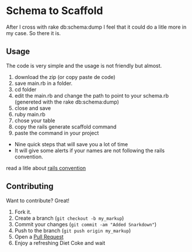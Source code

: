 Schema to Scaffold
==================

After I cross with rake db:schema:dump I feel that it could do a litle more in my case. So there it is.

Usage
-------

The code is very simple and the usage is not friendly but almost.

1. download the zip (or copy paste de code) 
2. save main.rb in a folder.
3. cd folder
4. edit the main.rb and change the path to point to your schema.rb  (genereted with the rake db:schema:dump)
5. close and save
6. ruby main.rb 
7. chose your table
8. copy the rails generate scaffold command
9. paste the command in your project

* Nine quick steps that will save you a lot of time
* It will give some alerts if your names are not following the rails convention.

read a litle about [rails convention](http://itsignals.cascadia.com.au/?p=7) 

Contributing
------------

Want to contribute? Great!

1. Fork it.
2. Create a branch (`git checkout -b my_markup`)
3. Commit your changes (`git commit -am "Added Snarkdown"`)
4. Push to the branch (`git push origin my_markup`)
5. Open a [Pull Request][1]
6. Enjoy a refreshing Diet Coke and wait

[1]: http://github.com/frenesim/schema_to_scaffold/pulls

